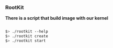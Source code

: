 ### RootKit

**There is a script that build image with our kernel**

```bash

$> ./rootkit --help
$> ./rootkit create
$> ./rootkit start

``` 
